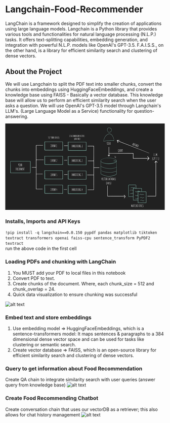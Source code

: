 # Langchain-Food-Recommender
LangChain is a framework designed to simplify the creation of applications using large language models. Langchain is a Python library that provides various tools and functionalities for natural language processing (N.L.P.) tasks. It offers text-splitting capabilities, embedding generation, and integration with powerful N.L.P. models like OpenAI's GPT-3.5. F.A.I.S.S., on the other hand, is a library for efficient similarity search and clustering of dense vectors.

## About the Project

We will use Langchain to split the PDF text into smaller chunks, convert the chunks into embeddings using HuggingFaceEmbeddings, and create a knowledge base using FAISS - Basically a vector database. This knowledge base will allow us to perform an efficient similarity search when the user asks a question. We will use OpenAI's GPT-3.5 model through Langchain's LLM's. (Large Language Model as a Service) functionality for question-answering.

![alt text](https://github.com/raghavan93513/Langchain-Food-Recommender/blob/main/Sample%20Images/diagram.png)

### Installs, Imports and API Keys

```!pip install -q langchain==0.0.150 pypdf pandas matplotlib tiktoken textract transformers openai faiss-cpu sentence_transform PyPDF2 textract```
<br/>
run the above code in the first cell
<br/>

### Loading PDFs and chunking with LangChain
1) You MUST add your PDF to local files in this notebook
2) Convert PDF to text.
3) Create chunks of the document. Where, each chunk_size = 512 and chunk_overlap = 24.
4) Quick data visualization to ensure chunking was successful

![alt text](https://github.com/raghavan93513/Langchain-Food-Recommender/blob/main/Sample%20Images/chunksChart.png)

### Embed text and store embeddings

1) Use embedding model => HuggingFaceEmbeddings, which is a sentence-transformers model: It maps sentences & paragraphs to a 384 dimensional dense vector space and can be used for tasks like clustering or semantic search.
2) Create vector database => FAISS, which is an open-source library for efficient similarity search and clustering of dense vectors.

### Query to get information about Food Recommendation

Create QA chain to integrate similarity search with user queries (answer query from knowledge base)
![alt text](https://github.com/raghavan93513/Langchain-Food-Recommender/blob/main/Sample%20Images/textOutput.png)

### Create Food Recommending Chatbot

Create conversation chain that uses our vectorDB as a retriever; this also allows for chat history management
![alt text](https://github.com/raghavan93513/Langchain-Food-Recommender/blob/main/Sample%20Images/chat.png)




